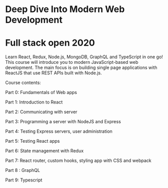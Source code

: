 # Deep Dive Into Modern Web Development

# Full stack open 2020

Learn React, Redux, Node.js, MongoDB, GraphQL and TypeScript in one go! This course will introduce you to modern JavaScript-based web development. The main focus is on building single page applications with ReactJS that use REST APIs built with Node.js.

Course contents:

Part 0: Fundamentals of Web apps

Part 1: Introduction to React

Part 2: Communicating with server

Part 3: Programming a server with NodeJS and Express

Part 4: Testing Express servers, user administration

Part 5: Testing React apps

Part 6: State management with Redux

Part 7: React router, custom hooks, styling app with CSS and webpack

Part 8 : GraphQL

Part 9: Typescript
